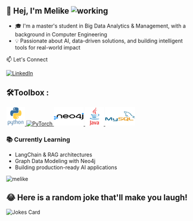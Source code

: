 ## 👋 Hej, I'm Melike  <img src="https://c.tenor.com/hNxx19GZPEcAAAAi/computers-new-computer.gif" alt="working" width="90" height="80"/>

- 🎓 I'm a master's student in Big Data Analytics & Management, with a background in Computer Engineering  
- 💡 Passionate about AI, data-driven solutions, and building intelligent tools for real-world impact  

📫 Let's Connect

[![LinkedIn](https://img.shields.io/badge/LinkedIn-blue?style=flat&logo=linkedin)](https://www.linkedin.com/in/melikedemirdag)  
<h2> 🛠Toolbox : </h2>

<p align="left">
 <a href="https://www.python.org/" target="_blank"> <img src="https://raw.githubusercontent.com/devicons/devicon/master/icons/python/python-original-wordmark.svg" alt="python" width="50" height="50"/> </a>
 <a href="https://pytorch.org/" target="_blank"> <img src="https://images.icon-icons.com/2699/PNG/512/pytorch_logo_icon_169823.png" alt="PyTorch" width="80" height="50"/> </a> 
 <a href="https://https://neo4j.com/" target="_blank"> <img src="https://raw.githubusercontent.com/devicons/devicon/master/icons/neo4j/neo4j-original-wordmark.svg" alt="neo4j" width="80" height="50"/> </a> 
  <a href="https://www.java.com/en/" target="_blank"> <img src="https://raw.githubusercontent.com/devicons/devicon/master/icons/java/java-original-wordmark.svg" alt="java" width="50" height="50"/>  </a> 
 <a href="https://https://mysql.com/" target="_blank"> <img src="https://raw.githubusercontent.com/devicons/devicon/master/icons/mysql/mysql-original-wordmark.svg" alt="neo4j" width="80" height="50"/> </a> 
 

 

### 📚 Currently Learning

- LangChain & RAG architectures  
- Graph Data Modeling with Neo4j  
- Building production-ready AI applications

<p align="left"> <img src="https://komarev.com/ghpvc/?username=melike35" alt="melike" /> </p>
<p/>


## 😂 Here is a random joke that'll make you laugh!
![Jokes Card](https://readme-jokes.vercel.app/api)
